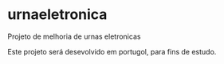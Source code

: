 # urnaeletronica
Projeto de melhoria de urnas eletronicas

Este projeto será desevolvido em portugol, para fins de estudo.
